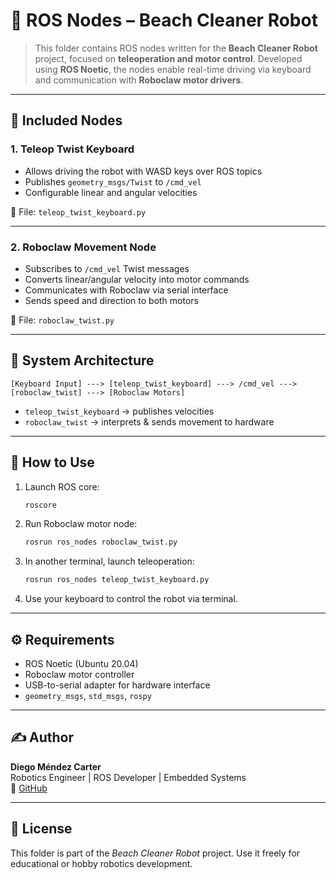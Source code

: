# 🧠 ROS Nodes – Beach Cleaner Robot

> This folder contains ROS nodes written for the **Beach Cleaner Robot** project, focused on **teleoperation and motor control**. Developed using **ROS Noetic**, the nodes enable real-time driving via keyboard and communication with **Roboclaw motor drivers**.

---

## 📂 Included Nodes

### 1. **Teleop Twist Keyboard**
- Allows driving the robot with WASD keys over ROS topics
- Publishes `geometry_msgs/Twist` to `/cmd_vel`
- Configurable linear and angular velocities

📄 File: `teleop_twist_keyboard.py`

---

### 2. **Roboclaw Movement Node**
- Subscribes to `/cmd_vel` Twist messages
- Converts linear/angular velocity into motor commands
- Communicates with Roboclaw via serial interface
- Sends speed and direction to both motors

📄 File: `roboclaw_twist.py`

---

## 🔧 System Architecture

```
[Keyboard Input] ---> [teleop_twist_keyboard] ---> /cmd_vel ---> [roboclaw_twist] ---> [Roboclaw Motors]
```

- `teleop_twist_keyboard` → publishes velocities  
- `roboclaw_twist` → interprets & sends movement to hardware

---

## 🚀 How to Use

1. Launch ROS core:
   ```bash
   roscore
   ```

2. Run Roboclaw motor node:
   ```bash
   rosrun ros_nodes roboclaw_twist.py
   ```

3. In another terminal, launch teleoperation:
   ```bash
   rosrun ros_nodes teleop_twist_keyboard.py
   ```

4. Use your keyboard to control the robot via terminal.

---

## ⚙️ Requirements

- ROS Noetic (Ubuntu 20.04)
- Roboclaw motor controller
- USB-to-serial adapter for hardware interface
- `geometry_msgs`, `std_msgs`, `rospy`

---

## ✍️ Author

**Diego Méndez Carter**  
Robotics Engineer | ROS Developer | Embedded Systems  
🔗 [GitHub](https://github.com/deimencart)

---

## 📜 License

This folder is part of the *Beach Cleaner Robot* project. Use it freely for educational or hobby robotics development.

